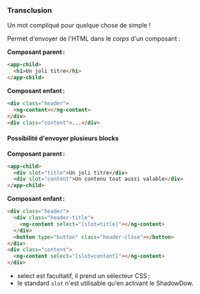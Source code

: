 ### Transclusion

Un mot compliqué pour quelque chose de simple !

Permet d'envoyer de l'HTML dans le _corps_ d'un composant :

**Composant parent :**

```html
<app-child>
  <h1>Un joli titre</h1>
</app-child>
```

**Composant enfant :**

```html
<div class="header">
  <ng-content></ng-content>
</div>
<div class="content">...</div>
```

#### Possibilité d'envoyer plusieurs blocks

**Composant parent :**

```html
<app-child>
  <div slot="title">Un joli titre</div>
  <div slot="content">Un contenu tout aussi valable</div>
</app-child>
```

**Composant enfant :**

```html
<div class="header">
  <div class="header-title">
    <ng-content select="[slot=title]"></ng-content>
  </div>
  <button type="button" class="header-close"></button>
</div>
<div class="content">
  <ng-content select="[slot=content]"></ng-content>
</div>
```

- select est facultatif, il prend un sélecteur CSS ;
- le standard `slot` n'est utilisable qu'en activant le ShadowDow.
